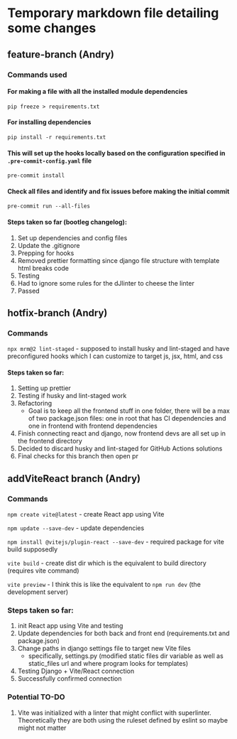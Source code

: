 # Temporary markdown file detailing some changes

## feature-branch (Andry)

### Commands used

#### For making a file with all the installed module dependencies

`pip freeze > requirements.txt`

#### For installing dependencies

`pip install -r requirements.txt`

#### This will set up the hooks locally based on the configuration specified in `.pre-commit-config.yaml` file

`pre-commit install`

#### Check all files and identify and fix issues before making the initial commit

`pre-commit run --all-files`

#### Steps taken so far (bootleg changelog):

1. Set up dependencies and config files
2. Update the .gitignore
3. Prepping for hooks
4. Removed prettier formatting since django file structure with template html breaks code
5. Testing
6. Had to ignore some rules for the dJlinter to cheese the linter
7. Passed

## hotfix-branch (Andry)

### Commands

`npx mrm@2 lint-staged` - supposed to install husky and lint-staged and have preconfigured hooks which I can customize to target js, jsx, html, and css

#### Steps taken so far:

1. Setting up prettier
2. Testing if husky and lint-staged work
3. Refactoring
   - Goal is to keep all the frontend stuff in one folder, there will be a max of two package.json files: one in root that has CI dependencies and one in frontend with frontend dependencies
4. Finish connecting react and django, now frontend devs are all set up in the frontend directory
5. Decided to discard husky and lint-staged for GitHub Actions solutions
6. Final checks for this branch then open pr

## addViteReact branch (Andry)

### Commands

`npm create vite@latest` - create React app using Vite

`npm update --save-dev` - update dependencies

`npm install @vitejs/plugin-react --save-dev` - required package for vite build
supposedly

`vite build` - create dist dir which is the equivalent to build directory
(requires vite command)

`vite preview` - I think this is like the equivalent to `npm run dev` (the
development server)

### Steps taken so far:

1. init React app using Vite and testing
2. Update dependencies for both back and front end (requirements.txt and
   package.json)
3. Change paths in django settings file to target new Vite files
   - specifically, settings.py (modified static files dir variable as well as
     static_files url and where program looks for templates)
4. Testing Django + Vite/React connection
5. Successfully confirmed connection

### Potential TO-DO

1. Vite was initialized with a linter that might conflict with superlinter.
   Theoretically they are both using the ruleset defined by eslint so maybe
   might not matter
